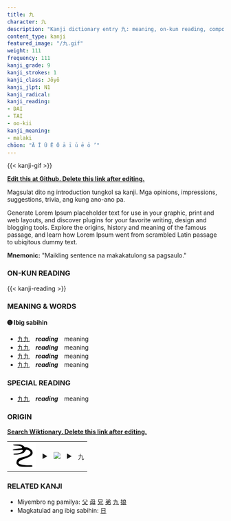 ```yaml
---
title: 九
character: 九
description: "Kanji dictionary entry 九: meaning, on-kun reading, compounds, origin, related kanji"
content_type: kanji
featured_image: "/九.gif"
weight: 111
frequency: 111
kanji_grade: 9
kanji_strokes: 1
kanji_class: Jōyō
kanji_jlpt: N1
kanji_radical: 
kanji_reading: 
- DAI
- TAI
- oo-kii
kanji_meaning:
- malaki
chōon: "Ā Ī Ū Ē Ō ā ī ū ē ō ’"
---
```

[//]: # (Don't edit the line below. Kanji animated GIF code is automatically generated.)
{{< kanji-gif >}}

[//]: # (Edit below this line.)

**[Edit this at Github. Delete this link after editing.](https://github.com/tim0g/tim/tree/main/content/kanji/九/index.md)**

Magsulat dito ng introduction tungkol sa kanji. Mga opinions, impressions, suggestions, trivia, ang kung ano-ano pa.

Generate Lorem Ipsum placeholder text for use in your graphic, print and web layouts, and discover plugins for your favorite writing, design and blogging tools. Explore the origins, history and meaning of the famous passage, and learn how Lorem Ipsum went from scrambled Latin passage to ubiqitous dummy text.
 
**Mnemonic:** "Maikling sentence na makakatulong sa pagsaulo."

### ON-KUN READING

[//]: # (Don't edit the line below. ON-KUN READING code is automatically generated.)
{{< kanji-reading >}}

### MEANING & WORDS

#### ➊ **Ibig sabihin**
  - [九](../九)[九](../九)　***reading***　meaning
  - [九](../九)[九](../九)　***reading***　meaning
  - [九](../九)[九](../九)　***reading***　meaning
  - [九](../九)[九](../九)　***reading***　meaning

### SPECIAL READING
  - [九](../九)[九](../九)　***reading***　meaning

### ORIGIN

**[Search Wiktionary. Delete this link after editing.](https://wiktionary.org/wiki/九)**
<table class="kanji-table"><tr><td>
<img src="60px-九-bronze.svg.png">
</td><td>▶</td><td>
<img src="60px-九-oracle.svg.png">
</td><td>▶</td>
<td class="kanji-origin">九</td>
</tr></table>

### RELATED KANJI
- Miyembro ng pamilya: [父](../父) [母](../母) [兄](../兄) [弟](../弟) [九](../九) [娘](../娘)
- Magkatulad ang ibig sabihin: [日](../日)
